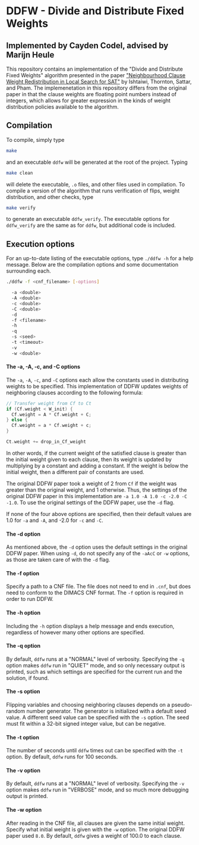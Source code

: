 # DDFW - Divide and Distribute Fixed Weights
## Implemented by Cayden Codel, advised by Marijn Heule

This repository contains an implementation of the "Divide and Distribute Fixed Weights" algorithm presented in the paper ["Neighbourhood Clause Weight Redistribution in Local Search for SAT"](https://www.researchgate.net/publication/29453919_Neighbourhood_Clause_Weight_Redistribution_in_Local_Search_for_SAT "DDFW paper") by Ishtaiwi, Thornton, Sattar, and Pham. The implemenetation in this repository differs from the original paper in that the clause weights are floating point numbers instead of integers, which allows for greater expression in the kinds of weight distribution policies available to the algorithm.

## Compilation
To compile, simply type
```bash
make
```
and an executable `ddfw` will be generated at the root of the project. Typing
```bash
make clean
```
will delete the executable, `.o` files, and other files used in compilation. To compile a version of the algorithm that runs verification of flips, weight distribution, and other checks, type
```bash
make verify
```
to generate an executable `ddfw_verify`. The executable options for `ddfw_verify` are the same as for `ddfw`, but additional code is included.

## Execution options
For an up-to-date listing of the executable options, type `./ddfw -h` for a help message. Below are the compilation options and some documentation surrounding each.

```bash
./ddfw -f <cnf_filename> [-options]

  -a <double>
  -A <double>
  -c <double>
  -C <double>
  -d
  -f <filename>
  -h
  -q
  -s <seed>
  -t <timeout>
  -v
  -w <double>
```

#### The -a, -A, -c, and -C options
The `-a`, `-A`, `-c`, and `-C` options each allow the constants used in distributing weights to be specified. This implementation of DDFW updates weights of neighboring clauses according to the following formula:
```C
// Transfer weight from Cf to Ct
if (Cf.weight < W_init) {
  Cf.weight = A * Cf.weight + C;
} else {
  Cf.weight = a * Cf.weight + c;
}

Ct.weight += drop_in_Cf_weight
```
In other words, if the current weight of the satisfied clause is greater than the initial weight given to each clause, then its weight is updated by multiplying by a constant and adding a constant. If the weight is below the initial weight, then a different pair of constants are used.

The original DDFW paper took a weight of 2 from `Cf` if the weight was greater than the original weight, and 1 otherwise. Thus, the settings of the original DDFW paper in this implementation are `-a 1.0 -A 1.0 -c -2.0 -C -1.0`. To use the original settings of the DDFW paper, use the `-d` flag.

If none of the four above options are specified, then their default values are 1.0 for `-a` and `-A`, and -2.0 for `-c` and `-C`.

#### The -d option
As mentioned above, the `-d` option uses the default settings in the original DDFW paper. When using `-d`, do not specify any of the `-aAcC` or `-w` options, as those are taken care of with the `-d` flag.

#### The -f option
Specify a path to a CNF file. The file does not need to end in `.cnf`, but does need to conform to the DIMACS CNF format. The `-f` option is required in order to run DDFW.

#### The -h option
Including the `-h` option displays a help message and ends execution, regardless of however many other options are specified.

#### The -q option
By default, `ddfw` runs at a "NORMAL" level of verbosity. Specifying the `-q` option makes `ddfw` run in "QUIET" mode, and so only necessary output is printed, such as which settings are specified for the current run and the solution, if found.

#### The -s option
Flipping variables and choosing neighboring clauses depends on a pseudo-random number generator. The generator is initialized with a default seed value. A different seed value can be specified with the `-s` option. The seed must fit within a 32-bit signed integer value, but can be negative.

#### The -t option
The number of seconds until `ddfw` times out can be specified with the `-t` option. By default, `ddfw` runs for 100 seconds.

#### The -v option
By default, `ddfw` runs at a "NORMAL" level of verbosity. Specifying the `-v` option makes `ddfw` run in "VERBOSE" mode, and so much more debugging output is printed.

#### The -w option
After reading in the CNF file, all clauses are given the same initial weight. Specify what initial weight is given with the `-w` option. The original DDFW paper used `8.0`. By default, `ddfw` gives a weight of 100.0 to each clause.

